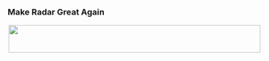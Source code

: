 ###                                                                                         Make Radar Great Again 
<div align="center">
    <img src="https://lh4.googleusercontent.com/FzGzKOPMbantncky9Eah8HtUK0YpTe8wWNfC95RIpAM0A2Ze2CPzh_j5JomuB7LpHkDY-YBwu57wjBNCXMQC5Lw=w16383" width="500" height="55"/>
</div>



<!--
**fengzeAltos/fengzeAltos** is a ✨ _special_ ✨ repository because its `README.md` (this file) appears on your GitHub profile.

Here are some ideas to get you started:

- 🔭 I’m currently working on ...
- 🌱 I’m currently learning ...
- 👯 I’m looking to collaborate on ...
- 🤔 I’m looking for help with ...
- 💬 Ask me about ...
- 📫 How to reach me: ...
- 😄 Pronouns: ...
- ⚡ Fun fact: ...
-->
